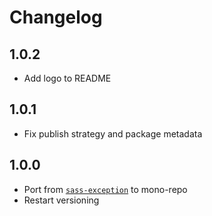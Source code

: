 # Changelog

<!-- The order of list items should be: Critical/Fixes, New, Update, Remove, Underpinnings -->
<!-- ## UNRELEASED -->

## 1.0.2

* Add logo to README

## 1.0.1

* Fix publish strategy and package metadata

## 1.0.0

* Port from [`sass-exception`](https://www.npmjs.com/package/sass-exception) to mono-repo
* Restart versioning
